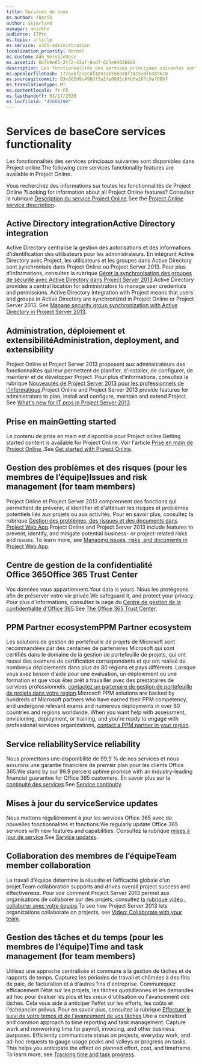 ```yaml
---
title: Services de base
ms.author: sharik
author: skjerland
manager: mnirkhe
audience: ITPro
ms.topic: article
ms.service: o365-administration
localization_priority: Normal
ms.custom: Adm_ServiceDesc
ms.assetid: 6bfb9e65-2f42-43af-8ad7-623e9402b029
description: Les fonctionnalités des services principaux suivantes sont disponibles dans Project online.
ms.openlocfilehash: 172aabf2a2cdf4891db556b38f1415edf6389610
ms.sourcegitcommit: 83c602d9c498df5a2fe0095c6fb0a267c8a708b7
ms.translationtype: MT
ms.contentlocale: fr-FR
ms.lasthandoff: 03/17/2020
ms.locfileid: "42688198"
---
```

# <a name="core-services-functionality"></a><span data-ttu-id="223d9-103">Services de base</span><span class="sxs-lookup"><span data-stu-id="223d9-103">Core services functionality</span></span>

<span data-ttu-id="223d9-104">Les fonctionnalités des services principaux suivantes sont disponibles dans Project online.</span><span class="sxs-lookup"><span data-stu-id="223d9-104">The following core services functionality features are available in Project Online.</span></span>
  
<span data-ttu-id="223d9-105">Vous recherchez des informations sur toutes les fonctionnalités de Project Online ?</span><span class="sxs-lookup"><span data-stu-id="223d9-105">Looking for information about all Project Online features?</span></span> <span data-ttu-id="223d9-106">Consultez la rubrique [Description du service Project Online](project-online-service-description.md).</span><span class="sxs-lookup"><span data-stu-id="223d9-106">See the [Project Online service description](project-online-service-description.md).</span></span>
  
## <a name="active-directory-integration"></a><span data-ttu-id="223d9-107">Active Directory integration</span><span class="sxs-lookup"><span data-stu-id="223d9-107">Active Directory integration</span></span>

<span data-ttu-id="223d9-p102">Active Directory centralise la gestion des autorisations et des informations d'identification des utilisateurs pour les administrateurs. En intégrant Active Directory avec Project, les utilisateurs et les groupes dans Active Directory sont synchronisés dans Project Online ou Project Server 2013. Pour plus d'informations, consultez la rubrique [Gérer la synchronisation des groupes de sécurité avec Active Directory dans Project Server 2013](https://go.microsoft.com/fwlink/p/?LinkId=402631).</span><span class="sxs-lookup"><span data-stu-id="223d9-p102">Active Directory provides a central location for administrators to manage user credentials and permissions. Active Directory integration with Project means that users and groups in Active Directory are synchronized in Project Online or Project Server 2013. See [Manage security group synchronization with Active Directory in Project Server 2013](https://go.microsoft.com/fwlink/p/?LinkId=402631).</span></span>
  
## <a name="administration-deployment-and-extensibility"></a><span data-ttu-id="223d9-111">Administration, déploiement et extensibilité</span><span class="sxs-lookup"><span data-stu-id="223d9-111">Administration, deployment, and extensibility</span></span>

<span data-ttu-id="223d9-p103">Project Online et Project Server 2013 proposent aux administrateurs des fonctionnalités qui leur permettent de planifier, d'installer, de configurer, de maintenir et de développer Project. Pour plus d'informations, consultez la rubrique [Nouveautés de Project Server 2013 pour les professionnels de l'informatique](https://go.microsoft.com/fwlink/p/?LinkId=272017).</span><span class="sxs-lookup"><span data-stu-id="223d9-p103">Project Online and Project Server 2013 provide features for administrators to plan, install and configure, maintain and extend Project. See [What's new for IT pros in Project Server 2013](https://go.microsoft.com/fwlink/p/?LinkId=272017).</span></span>
  
## <a name="getting-started"></a><span data-ttu-id="223d9-114">Prise en main</span><span class="sxs-lookup"><span data-stu-id="223d9-114">Getting started</span></span>

<span data-ttu-id="223d9-115">Le contenu de prise en main est disponible pour Project online.</span><span class="sxs-lookup"><span data-stu-id="223d9-115">Getting started content is available for Project Online.</span></span> <span data-ttu-id="223d9-116">Voir l'article [Prise en main de Project Online ](https://support.office.com/en-us/article/Get-started-with-Project-Online-E3E5F64F-ADA5-4F9D-A578-130B2D4E5F11?ui=en-US&amp;rs=en-US&amp;ad=US).</span><span class="sxs-lookup"><span data-stu-id="223d9-116">See [Get started with Project Online](https://support.office.com/en-us/article/Get-started-with-Project-Online-E3E5F64F-ADA5-4F9D-A578-130B2D4E5F11?ui=en-US&amp;rs=en-US&amp;ad=US).</span></span>
  
## <a name="issues-and-risk-management-for-team-members"></a><span data-ttu-id="223d9-117">Gestion des problèmes et des risques (pour les membres de l’équipe)</span><span class="sxs-lookup"><span data-stu-id="223d9-117">Issues and risk management (for team members)</span></span>

<span data-ttu-id="223d9-p105">Project Online et Project Server 2013 comprennent des fonctions qui permettent de prévenir, d'identifier et d'atténuer les risques et problèmes potentiels liés aux projets ou aux activités. Pour en savoir plus, consultez la rubrique [Gestion des problèmes, des risques et des documents dans Project Web App](https://go.microsoft.com/fwlink/?LinkId=402634).</span><span class="sxs-lookup"><span data-stu-id="223d9-p105">Project Online and Project Server 2013 include features to prevent, identify, and mitigate potential business- or project-related risks and issues. To learn more, see [Managing issues, risks, and documents in Project Web App](https://go.microsoft.com/fwlink/?LinkId=402634).</span></span>
  
## <a name="office-365-trust-center"></a><span data-ttu-id="223d9-120">Centre de gestion de la confidentialité Office 365</span><span class="sxs-lookup"><span data-stu-id="223d9-120">Office 365 Trust Center</span></span>

<span data-ttu-id="223d9-121">Vos données vous appartiennent.</span><span class="sxs-lookup"><span data-stu-id="223d9-121">Your data is yours.</span></span> <span data-ttu-id="223d9-122">Nous les protégeons afin de préserver votre vie privée.</span><span class="sxs-lookup"><span data-stu-id="223d9-122">We safeguard it, and protect your privacy.</span></span> <span data-ttu-id="223d9-123">Pour plus d'informations, consultez la page du [Centre de gestion de la confidentialité d'Office 365](https://go.microsoft.com/fwlink/?LinkId=402637).</span><span class="sxs-lookup"><span data-stu-id="223d9-123">See [The Office 365 Trust Center](https://go.microsoft.com/fwlink/?LinkId=402637).</span></span>
  
## <a name="ppm-partner-ecosystem"></a><span data-ttu-id="223d9-124">PPM Partner ecosystem</span><span class="sxs-lookup"><span data-stu-id="223d9-124">PPM Partner ecosystem</span></span>

<span data-ttu-id="223d9-p107">Les solutions de gestion de portefeuille de projets de Microsoft sont recommandées par des centaines de partenaires Microsoft qui sont certifiés dans le domaine de la gestion de portefeuille de projets, qui ont réussi des examens de certification correspondants et qui ont réalisé de nombreux déploiements dans plus de 80 régions et pays différents. Lorsque vous avez besoin d'aide pour une évaluation, un déploiement ou une formation et que vous êtes prêt à travailler avec des prestataires de services professionnels, [contactez un partenaire de gestion de portefeuille de projets dans votre région](https://go.microsoft.com/fwlink/p/?LinkId=272646).</span><span class="sxs-lookup"><span data-stu-id="223d9-p107">Microsoft PPM solutions are backed by hundreds of Microsoft partners who have earned their PPM competency, and undergone relevant exams and numerous deployments in over 80 countries and regions worldwide. When you want help with assessment, envisioning, deployment, or training, and you're ready to engage with professional services organizations, [contact a PPM partner in your region](https://go.microsoft.com/fwlink/p/?LinkId=272646).</span></span>
  
## <a name="service-reliability"></a><span data-ttu-id="223d9-127">Service reliability</span><span class="sxs-lookup"><span data-stu-id="223d9-127">Service reliability</span></span>

<span data-ttu-id="223d9-128">Nous promettons une disponibilité de 99,9 % de nos services et nous assurons une garantie financière de premier plan pour les clients Office 365.</span><span class="sxs-lookup"><span data-stu-id="223d9-128">We stand by our 99.9 percent uptime promise with an industry-leading financial guarantee for Office 365 customers.</span></span> <span data-ttu-id="223d9-129">En savoir plus sur la [continuité des services](https://go.microsoft.com/fwlink/?LinkId=402653).</span><span class="sxs-lookup"><span data-stu-id="223d9-129">See [Service continuity](https://go.microsoft.com/fwlink/?LinkId=402653).</span></span>
  
## <a name="service-updates"></a><span data-ttu-id="223d9-130">Mises à jour du service</span><span class="sxs-lookup"><span data-stu-id="223d9-130">Service updates</span></span>

<span data-ttu-id="223d9-131">Nous mettons régulièrement à jour les services Office 365 avec de nouvelles fonctionnalités et fonctions.</span><span class="sxs-lookup"><span data-stu-id="223d9-131">We regularly update Office 365 services with new features and capabilities.</span></span> <span data-ttu-id="223d9-132">Consultez la rubrique [mises à jour de service](../office-365-platform-service-description/service-updates.md).</span><span class="sxs-lookup"><span data-stu-id="223d9-132">See [Service updates](../office-365-platform-service-description/service-updates.md).</span></span>
  
## <a name="team-member-collaboration"></a><span data-ttu-id="223d9-133">Collaboration des membres de l’équipe</span><span class="sxs-lookup"><span data-stu-id="223d9-133">Team member collaboration</span></span>

<span data-ttu-id="223d9-134">Le travail d’équipe détermine la réussite et l’efficacité globale d’un projet.</span><span class="sxs-lookup"><span data-stu-id="223d9-134">Team collaboration supports and drives overall project success and effectiveness.</span></span> <span data-ttu-id="223d9-135">Pour voir comment Project Server 2013 permet aux organisations de collaborer sur des projets, consultez [la rubrique vidéo : collaborer avec votre équipe](https://go.microsoft.com/fwlink/?LinkId=402628).</span><span class="sxs-lookup"><span data-stu-id="223d9-135">To see how Project Server 2013 lets organizations collaborate on projects, see [Video: Collaborate with your team](https://go.microsoft.com/fwlink/?LinkId=402628).</span></span>
  
## <a name="time-and-task-management-for-team-members"></a><span data-ttu-id="223d9-136">Gestion des tâches et du temps (pour les membres de l’équipe)</span><span class="sxs-lookup"><span data-stu-id="223d9-136">Time and task management (for team members)</span></span>

<span data-ttu-id="223d9-p111">Utilisez une approche centralisée et commune à la gestion de tâches et de rapports de temps. Capturez les périodes de travail et chômées à des fins de paie, de facturation et à d'autres fins d'entreprise. Communiquez efficacement l'état sur les projets, les tâches quotidiennes et les demandes ad hoc pour évaluer les pics et les creux d'utilisation ou l'avancement des tâches. Cela vous aide à anticiper l'effet sur les efforts, les coûts et l'échéancier prévus. Pour en savoir plus, consultez la rubrique [Effectuer le suivi de votre temps et de l'avancement de vos tâches](https://go.microsoft.com/fwlink/p/?LinkId=271321).</span><span class="sxs-lookup"><span data-stu-id="223d9-p111">Use a centralized and common approach to time reporting and task management. Capture work and nonworking time for payroll, invoicing, and other business purposes. Efficiently communicate status on projects, everyday work, and ad-hoc requests to gauge usage peaks and valleys or progress on tasks. This helps you anticipate the effect on planned effort, cost, and timeframe. To learn more, see [Tracking time and task progress](https://go.microsoft.com/fwlink/p/?LinkId=271321).</span></span>
  